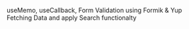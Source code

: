 useMemo, useCallback, 
Form Validation using Formik & Yup  
Fetching Data and apply Search functionalty
